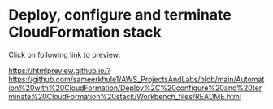 # Deploy, configure and terminate CloudFormation stack

Click on following link to preview:

https://htmlpreview.github.io/?https://github.com/sameerkhule1/AWS_ProjectsAndLabs/blob/main/Automation%20with%20CloudFormation/Deploy%2C%20configure%20and%20terminate%20CloudFormation%20stack/Workbench_files/README.html

